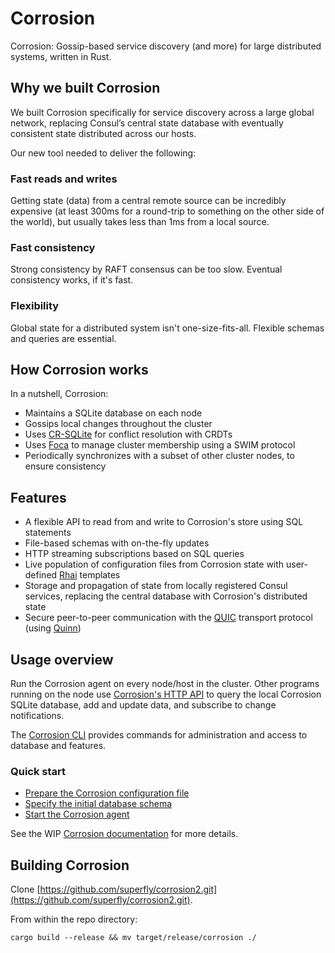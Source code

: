 # Corrosion
Corrosion: Gossip-based service discovery (and more) for large distributed systems, written in Rust.

## Why we built Corrosion

We built Corrosion specifically for service discovery across a large global network, replacing Consul’s central state database with eventually consistent state distributed across our hosts.

Our new tool needed to deliver the following:

### Fast reads and writes

Getting state (data) from a central remote source can be incredibly expensive (at least 300ms for a round-trip to something on the other side of the world), but usually takes less than 1ms from a local source.

### Fast consistency

Strong consistency by RAFT consensus can be too slow. Eventual consistency works, if it's fast.

### Flexibility

Global state for a distributed system isn't one-size-fits-all. Flexible schemas and queries are essential.

## How Corrosion works

In a nutshell, Corrosion:

- Maintains a SQLite database on each node
- Gossips local changes throughout the cluster
- Uses [CR-SQLite](https://github.com/vlcn-io/cr-sqlite) for conflict resolution with CRDTs
- Uses [Foca](https://github.com/caio/foca) to manage cluster membership using a SWIM protocol
- Periodically synchronizes with a subset of other cluster nodes, to ensure consistency

## Features

- A flexible API to read from and write to Corrosion's store using SQL statements
- File-based schemas with on-the-fly updates
- HTTP streaming subscriptions based on SQL queries
- Live population of configuration files from Corrosion state with user-defined [Rhai](https://rhai.rs/) templates
- Storage and propagation of state from locally registered Consul services, replacing the central database with Corrosion's distributed state
- Secure peer-to-peer communication with the [QUIC](https://datatracker.ietf.org/doc/html/rfc9000) transport protocol (using [Quinn](https://github.com/quinn-rs/quinn))

## Usage overview

Run the Corrosion agent on every node/host in the cluster. Other programs running on the node use [Corrosion's HTTP API](/doc/api/README.md) to query the local Corrosion SQLite database, add and update data, and subscribe to change notifications.

The [Corrosion CLI](/doc/cli/README.md) provides commands for administration and access to database and features.

### Quick start

- [Prepare the Corrosion configuration file](config/README.md)
- [Specify the initial database schema](schema.md)
- [Start the Corrosion agent](cli/agent.md)

See the WIP [Corrosion documentation](/doc/SUMMARY.md) for more details.

## Building Corrosion

Clone [https://github.com/superfly/corrosion2.git](https://github.com/superfly/corrosion2.git).

From within the repo directory:

```
cargo build --release && mv target/release/corrosion ./
```
